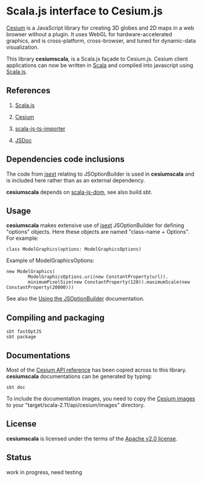 # Scala.js interface to Cesium.js

[Cesium](http://cesiumjs.org/) is a JavaScript library for creating 3D globes and 2D maps in a web browser without a plugin. 
It uses WebGL for hardware-accelerated graphics, and is cross-platform, cross-browser, 
and tuned for dynamic-data visualization. 

This library **cesiumscala**, is a Scala.js façade to Cesium.js.
Cesium client applications can now be written in [Scala](http://www.scala-lang.org/) and compiled into javascript
using [Scala.js](https://www.scala-js.org/).

## References
 
1) [Scala.js](https://www.scala-js.org/)

2) [Cesium](https://cesiumjs.org/)

3) [scala-js-ts-importer](https://github.com/sjrd/scala-js-ts-importer)

4) [JSDoc](http://usejsdoc.org/)

## Dependencies code inclusions

The code from [jsext](https://github.com/jducoeur/jsext) relating to JSOptionBuilder is used in **cesiumscala** and
is included here rather than as an external dependency.

**cesiumscala** depends on [scala-js-dom](https://github.com/scala-js/scala-js-dom), see also build.sbt.

## Usage

**cesiumscala** makes extensive use of [jsext](https://github.com/jducoeur/jsext) JSOptionBuilder for
defining "options" objects. Here these objects are named "class-name + Options". For example:

    class ModelGraphics(options: ModelGraphicsOptions)

Example of ModelGraphicsOptions:

    new ModelGraphics(
            ModelGraphicsOptions.uri(new ConstantProperty(url)).
            minimumPixelSize(new ConstantProperty(128)).maximumScale(new ConstantProperty(20000)))

See also the [Using the JSOptionBuilder](https://github.com/jducoeur/jsext#using-the-jsoptionbuilder) documentation.

## Compiling and packaging

    sbt fastOptJS
    sbt package

## Documentations

Most of the [Cesium API reference](https://cesiumjs.org/refdoc.html) has been copied across to this library.
**cesiumscala** documentations can be generated by typing:

    sbt doc

To include the documentation images, you need to copy the [Cesium images](https://github.com/AnalyticalGraphicsInc/cesium/tree/master/Documentation/Images)
to your "target/scala-2.11/api/cesium/images" directory.

## License

**cesiumscala** is licensed under the terms of the [Apache v2.0 license](http://www.apache.org/licenses/LICENSE-2.0).

## Status

work in progress, need testing



